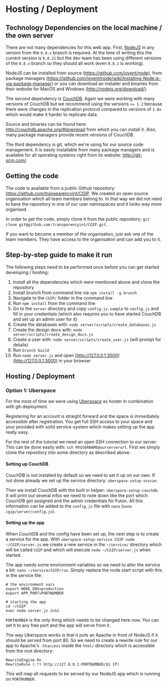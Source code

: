 # Hosting / Deployment

## Technology Dependencies on the local machine / the own server

There are not many dependencies for this web app. First, [NodeJS](http://nodejs.org/) in any version from the `0.8.x` branch is required. At the time of writing this the current version is `0.8.21` but the dev team has been using different versions of the `0.8.x` branch so they should all work (even `0.8.1` is working). 

NodeJS can be installed from source (<https://github.com/joyent/node>), from package managers (<https://github.com/joyent/node/wiki/Installing-Node.js-via-package-manager>) or you can download an installer and binaries from their website for MacOS and Windows (<http://nodejs.org/download/>).

The second dependency is [CouchDB](http://couchdb.apache.org). Again we were working with many versions of CouchDB but we recommend using the versions `>= 1.2` because there were changes in the replication protocol compared to versions of `1.0x` which would make it harder to replicate data.

Source and binaries can be found here: <http://couchdb.apache.org/#download> from which you can install it. Also, many package managers provide recent versions of CouchDB.

The third dependency is git, which we're using for our source code management. It is easily installable from many package managers and is available for all operating systems right from its website: <http://git-scm.com/>.

## Getting the code

The code is available from a public Github repository: <https://github.com/transparencyint/CGIP>. We created an open source organisation which all team members belong to. In that way we did not need to have the repository in one of our user namespaces and it looks way more organised.

In order to get the code, simply clone it from the public repository: `git clone git@github.com:transparencyint/CGIP.git`.

If you want to become a member of the organisation, just ask one of the team members. They have access to the organisation and can add you to it.

## Step-by-step guide to make it run

The following steps need to be performed once before you can get started developing / hosting:

1. Install all the dependencies which were mentioned above and clone the repository
2. Install brunch from command line via `npm install -g brunch`
3. Navigate to the `CGIP/` folder in the command line
4. Run `npm install` from the command line
5. Go to the `server` directory and copy `config.js.sample` to `config.js` and fill in your credentials (which also requires you to have started CouchDB and set up an admin user for it)
6. Create the databases with: `node server/scripts/create_databases.js`
7. Create the design docs with: `node server/scripts/create_design_docs.js`
8. Create a user with: `node server/scripts/create_user.js` (will prompt for details)
9. Run `brunch build`
10. Run `node server.js` and open [http://127.0.0.1:3000](http://127.0.0.1:3000) in your browser

## Hosting / Deployment

### Option 1: Uberspace

For the most of time we were using [Uberspace](http://uberspace.de/) as hoster in combination with git-deployment.

Registering for an account is straight forward and the space is immediately accessible after registration. You get full SSH access to your space and your provided with solid service-system which makes setting up the app really easy.

For the rest of the tutorial we need an open SSH connection to our server. This can be done easily with: `ssh MYUSERNAME@ourserverurl`.
First we simply clone the repository into some directory as described above.

#### Setting up CouchDB

CouchDB is not installed by default so we need to set it up on our own. If not done already we set up the service directory: `uberspace-setup-svscan`.

Then we install CouchDB with the built in helper: `uberspace-setup-couchdb`. It will print out several infos we need to note down like the port which CouchDB got assigned and the admin credentials for Futon. All this information can be added to the `config.js` file with `nano` (`nano cgip/server/config.js`).

#### Setting up the app

When CouchDB and the config have been set up, the next step is to create a service for the app. With `uberspace-setup-service CGIP node ~/CGIP/server.js` we create a new service in the `~/service/` directory which will be called `CGIP` and which will execute `node ~/CGIP/server.js` when started. 

The app needs some environment variables so we need to alter the service a bit: `nano ~/service/CGIP/run`. Simply replace the node start script with this in the service file:
	
	# the environment vars
	export NODE_ENV=production
	export APP_PORT=PORTNUMBER

	# starting the app
	cd ~/CGIP
	exec node server.js 2>&1

`PORTNUMBER` is the only thing which needs to be changed here now. You can set it to any free port and the app will serve from it.

The way Uberspace works is that it puts an Apache in front of NodeJS if it should be served from port 80. So we need to create a rewrite rule for our app to Apache's `.htaccess` inside the `html/` directory which is accessible from the root directory:

	RewriteEngine On
	RewriteRule (.*) http://127.0.0.1:PORTNUMBER/$1 [P]

This will map all requests to be served by our NodeJS app which is running on `PORTNUMBER`.